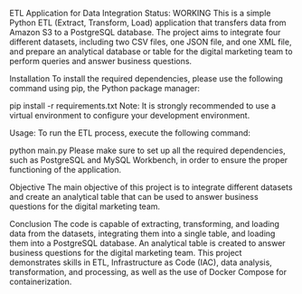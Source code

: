 ETL Application for Data Integration
Status: WORKING
This is a simple Python ETL (Extract, Transform, Load) application that transfers data from Amazon S3 to a PostgreSQL database. The project aims to integrate four different datasets, including two CSV files, one JSON file, and one XML file, and prepare an analytical database or table for the digital marketing team to perform queries and answer business questions.

Installation
To install the required dependencies, please use the following command using pip, the Python package manager:

pip install -r requirements.txt
Note: It is strongly recommended to use a virtual environment to configure your development environment.

Usage:
To run the ETL process, execute the following command:

python main.py
Please make sure to set up all the required dependencies, such as PostgreSQL and MySQL Workbench, in order to ensure the proper functioning of the application.

Objective
The main objective of this project is to integrate different datasets and create an analytical table that can be used to answer business questions for the digital marketing team.

Conclusion
The code is capable of extracting, transforming, and loading data from the datasets, integrating them into a single table, and loading them into a PostgreSQL database. An analytical table is created to answer business questions for the digital marketing team. This project demonstrates skills in ETL, Infrastructure as Code (IAC), data analysis, transformation, and processing, as well as the use of Docker Compose for containerization.
